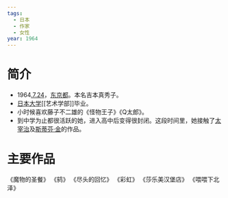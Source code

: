 ```yaml
---
tags:
  - 日本
  - 作家
  - 女性
year: 1964
---
```

# 简介

- 1964[.7.24](2024-07-24.md)，[东京都](东京都.md)。本名吉本真秀子。
- [日本大学](日本大学.md)[[艺术学部]]毕业。
- 小时候喜欢藤子不二雄的《怪物王子》《Q太郎》。
- 到中学为止都很活跃的她，进入高中后变得很封闭。这段时间里，她接触了[太宰治](太宰治.md)及[斯蒂芬·金](斯蒂芬·金.md)的作品。
# 主要作品

《魔物的圣餐》
《鸫》
《尽头的回忆》
《彩虹》
《莎乐美汉堡店》
《喂喂下北泽》